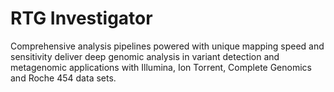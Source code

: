 # RTG Investigator

Comprehensive analysis pipelines powered with unique mapping speed and sensitivity deliver deep genomic analysis in variant detection and metagenomic applications with Illumina, Ion Torrent, Complete Genomics and Roche 454 data sets.
